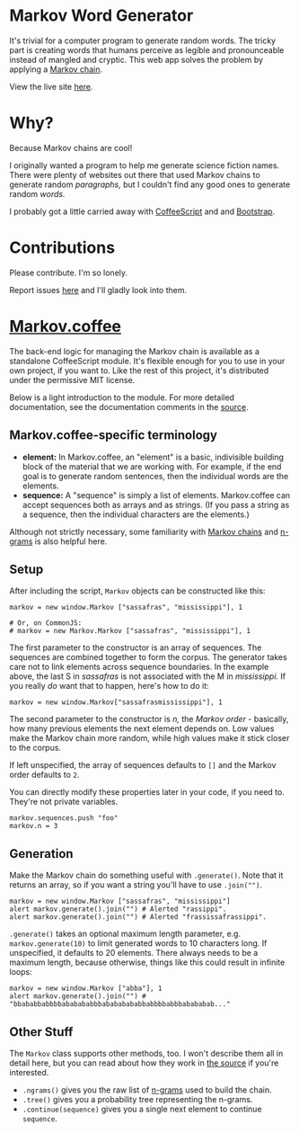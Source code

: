 Markov Word Generator
=====================
It's trivial for a computer program to generate random words.  The tricky part is creating
words that humans perceive as legible and pronounceable instead of
mangled and cryptic.  This web app solves the problem by applying a
[Markov chain](https://en.wikipedia.org/wiki/Markov_chain).

View the live site [here](http://SyntaxColoring.github.io/Markov-Word-Generator).

Why?
====
Because Markov chains are cool!

I originally wanted a program to help me generate science fiction names.
There were plenty of websites out there that used Markov chains to generate
random *paragraphs,* but I couldn't find any good ones to generate random *words.*

I probably got a little carried away with
[CoffeeScript](https://github.com/jashkenas/coffee-script) and
and [Bootstrap](https://github.com/twbs/bootstrap).

Contributions
=============
Please contribute.  I'm so lonely.

Report issues [here](https://github.com/SyntaxColoring/Markov-Word-Generator/issues)
and I'll gladly look into them.

[Markov.coffee](Markov.coffee)
==============================
The back-end logic for managing the Markov chain is available as a standalone
CoffeeScript module.  It's flexible enough for you to use in your own project,
if you want to.  Like the rest of this project, it's distributed under the
permissive MIT license.

Below is a light introduction to the module.  For more detailed documentation,
see the documentation comments in the [source](Markov.coffee).

Markov.coffee-specific terminology
----------------------------------
- **element:** In Markov.coffee, an "element" is a basic, indivisible building block of the
material that we are working with.  For example, if the end goal is to generate
random sentences, then the individual words are the elements.
- **sequence:** A "sequence" is simply a list of elements.  Markov.coffee can accept sequences
both as arrays and as strings.  (If you pass a string as a sequence, then the
individual characters are the elements.)

Although not strictly necessary, some familiarity with
[Markov chains](https://en.wikipedia.org/wiki/Markov_chain) and
[n-grams](https://en.wikipedia.org/wiki/N-gram) is also helpful here.

Setup
-----
After including the script, `Markov` objects can be constructed like this:

    markov = new window.Markov ["sassafras", "mississippi"], 1
	
	# Or, on CommonJS:
	# markov = new Markov.Markov ["sassafras", "mississippi"], 1

The first parameter to the constructor is an array of sequences.  The sequences
are combined together to form the corpus.  The generator takes care not to link
elements across sequence boundaries.  In the example above, the last S in *sassafras*
is not associated with the M in *mississippi.*  If you really *do* want that to happen,
here's how to do it:

	markov = new window.Markov["sassafrasmississippi"], 1

The second parameter to the constructor is *n,* the *Markov order* - basically, how
many previous elements the next element depends on.  Low values make the Markov chain more random, while high values make it stick closer to the corpus.

If left unspecified, the array of sequences defaults to `[]` and the Markov order defaults to `2`.

You can directly modify these properties later in your code, if you need to.  They're not private variables.

	markov.sequences.push "foo"
	markov.n = 3

Generation
----------
Make the Markov chain do something useful with `.generate()`.  Note that it returns
an array, so if you want a string you'll have to use `.join("")`.

	markov = new window.Markov ["sassafras", "mississippi"]
	alert markov.generate().join("") # Alerted "rassippi".
	alert markov.generate().join("") # Alerted "frassissafrassippi".

`.generate()` takes an optional maximum length parameter, e.g. `markov.generate(10)` to
limit generated words to 10 characters long.  If unspecified, it defaults to 20 elements.
There always needs to be a maximum length, because otherwise, things like this
could result in infinite loops:

	markov = new window.Markov ["abba"], 1
	alert markov.generate().join("") # "bbababbabbbbababababbbabababababbabbbbabbbabababab..."

Other Stuff
-----------
The `Markov` class supports other methods, too.  I won't describe them all in
detail here, but you can read about how they work in [the source](Markov.coffee)
if you're interested.

- `.ngrams()` gives you the raw list of [n-grams](https://en.wikipedia.org/wiki/N-gram) used to build the chain.
- `.tree()` gives you a probability tree representing the n-grams.
- `.continue(sequence)` gives you a single next element to continue `sequence`.
